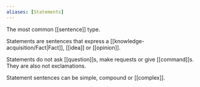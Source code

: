 ```yaml
---
aliases: [Statements]
---
```


The most common [[sentence]] type.

Statements are sentences that express a [[knowledge-acquisition/Fact|Fact]], [[idea]] or [[opinion]]. 

Statements do not ask [[question]]s, make requests or give [[command]]s. They are also not exclamations. 

Statement sentences can be simple, compound or [[complex]].